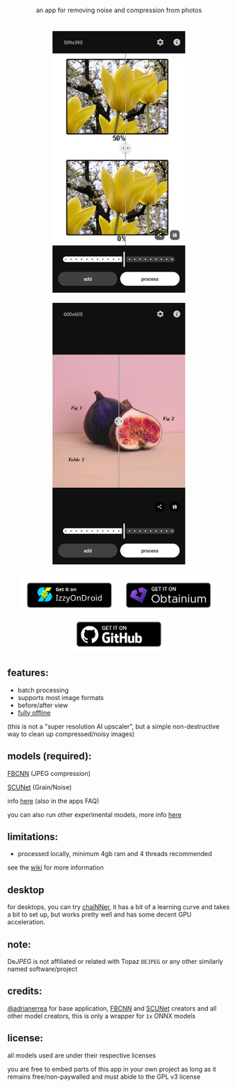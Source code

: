 <div align="center">
  <img src="https://github.com/user-attachments/assets/6d1e6fde-58b6-4991-9bb3-57b64627fbcf" height="140" alt="">
  <br>
  an app for removing noise and compression from photos
  <h2></h2>
  <img src="fastlane/metadata/android/en-US/images/phoneScreenshots/01.png" 
       style="width: 300px; max-width: 100%; height: auto; margin: 10px;" alt="an image of two rectangular areas of the same picture of yellow tulips, the one at the top is 50 percent compression, the one below has 0 percent compression but still has noticeable PNG compression artifacts">
  <img src="fastlane/metadata/android/en-US/images/phoneScreenshots/02.png" 
       style="width: 300px; max-width: 100%; height: auto; margin: 10px;" alt="an image fruit, two purple figs sitting directly on a table. one fig is behind the other fig. the fig in the front is cut in half but still remaining upright. text on the left near the first fig reads fig 1. text near the fig on the right reads fig 2. both figs are sitting on top of a table that has the text table 1. there's a slider down the middle of the image showing the differences between a processed image and the original one">
  <p>
<p align="center">
  <a href="https://apt.izzysoft.de/fdroid/index/apk/com.je.dejpeg"><img src="https://raw.githubusercontent.com/jeeneo/dejpeg/refs/heads/main/assets/IzzyOnDroid.png" width="220" alt="IzzyOnDroid"></a>
  <a href="http://apps.obtainium.imranr.dev/redirect.html?r=obtainium://add/https://github.com/jeeneo/dejpeg"><img src="https://raw.githubusercontent.com/jeeneo/dejpeg/refs/heads/main/assets/obtanium.png" width="220" alt="Obtanium"></a>
  <a href="https://github.com/jeeneo/dejpeg/releases/latest"><img src="https://raw.githubusercontent.com/jeeneo/dejpeg/refs/heads/main/assets/badge_github.png" width="220" alt="Get it on GitHub"></a>
</p>
  </p>
</div>


## features:
- batch processing
- supports most image formats
- before/after view
- [fully offline](https://github.com/jeeneo/dejpeg/blob/main/app/src/main/AndroidManifest.xml)

(this is not a "super resolution AI upscaler", but a simple non-destructive way to clean up compressed/noisy images)

## models (required):
[FBCNN](https://github.com/jeeneo/FBCNN-mobile/releases/latest) (JPEG compression)

[SCUNet](https://github.com/jeeneo/SCUNet-mobile/releases/latest) (Grain/Noise)

info [here](https://github.com/jeeneo/dejpeg/wiki/model-types) (also in the apps FAQ)

you can also run other experimental models, more info [here](https://github.com/jeeneo/dejpeg-experimental)

## limitations:
- processed locally, minimum 4gb ram and 4 threads recommended

see the [wiki](https://github.com/jeeneo/dejpeg/wiki) for more information

## desktop

for desktops, you can try [chaiNNer](https://github.com/chaiNNer-org/chaiNNer), it has a bit of a learning curve and takes a bit to set up, but works pretty well and has some decent GPU acceleration.

## note:
De*JPEG* is not affiliated or related with Topaz `DEJPEG` or any other similarly named software/project

## credits:
[@adrianerrea](https://github.com/adrianerrea/fromPytorchtoMobile) for base application, [FBCNN](https://github.com/jiaxi-jiang/FBCNN) and [SCUNet](https://github.com/cszn/SCUNet) creators and all other model creators, this is only a wrapper for `1x` ONNX models

## license:
all models used are under their respective licenses

you are free to embed parts of this app in your own project as long as it remains free/non-paywalled and must abide to the GPL v3 license
